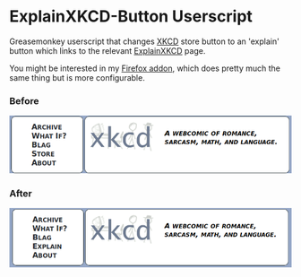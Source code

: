 # ExplainXKCD-Button Userscript
Greasemonkey userscript that changes [XKCD](https://www.xkcd.com/) store button to an 'explain' button which links to the relevant [ExplainXKCD](https://www.explainxkcd.com/wiki/index.php/Main_Page) page.

You might be interested in my [Firefox addon](https://github.com/David-Hickey/ExplainXKCD-Button-Firefox), which does pretty much the same thing but is more configurable.

### Before
![Before userscript](https://raw.githubusercontent.com/David-Hickey/ExplainXKCD-Button/master/images/before.png)

### After
![After userscript](https://raw.githubusercontent.com/David-Hickey/ExplainXKCD-Button/master/images/after.png)
